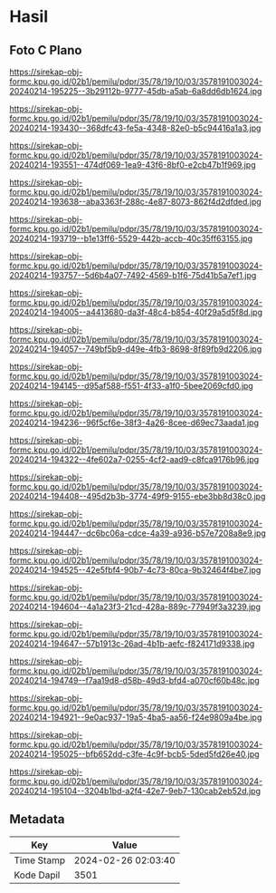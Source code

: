 # Hasil

## Foto C Plano

https://sirekap-obj-formc.kpu.go.id/02b1/pemilu/pdpr/35/78/19/10/03/3578191003024-20240214-195225--3b29112b-9777-45db-a5ab-6a8dd6db1624.jpg

https://sirekap-obj-formc.kpu.go.id/02b1/pemilu/pdpr/35/78/19/10/03/3578191003024-20240214-193430--368dfc43-fe5a-4348-82e0-b5c94416a1a3.jpg

https://sirekap-obj-formc.kpu.go.id/02b1/pemilu/pdpr/35/78/19/10/03/3578191003024-20240214-193551--474df069-1ea9-43f6-8bf0-e2cb47b1f969.jpg

https://sirekap-obj-formc.kpu.go.id/02b1/pemilu/pdpr/35/78/19/10/03/3578191003024-20240214-193638--aba3363f-288c-4e87-8073-862f4d2dfded.jpg

https://sirekap-obj-formc.kpu.go.id/02b1/pemilu/pdpr/35/78/19/10/03/3578191003024-20240214-193719--b1e13ff6-5529-442b-accb-40c35ff63155.jpg

https://sirekap-obj-formc.kpu.go.id/02b1/pemilu/pdpr/35/78/19/10/03/3578191003024-20240214-193757--5d6b4a07-7492-4569-b1f6-75d41b5a7ef1.jpg

https://sirekap-obj-formc.kpu.go.id/02b1/pemilu/pdpr/35/78/19/10/03/3578191003024-20240214-194005--a4413680-da3f-48c4-b854-40f29a5d5f8d.jpg

https://sirekap-obj-formc.kpu.go.id/02b1/pemilu/pdpr/35/78/19/10/03/3578191003024-20240214-194057--749bf5b9-d49e-4fb3-8698-8f89fb9d2206.jpg

https://sirekap-obj-formc.kpu.go.id/02b1/pemilu/pdpr/35/78/19/10/03/3578191003024-20240214-194145--d95af588-f551-4f33-a1f0-5bee2069cfd0.jpg

https://sirekap-obj-formc.kpu.go.id/02b1/pemilu/pdpr/35/78/19/10/03/3578191003024-20240214-194236--96f5cf6e-38f3-4a26-8cee-d69ec73aada1.jpg

https://sirekap-obj-formc.kpu.go.id/02b1/pemilu/pdpr/35/78/19/10/03/3578191003024-20240214-194322--4fe602a7-0255-4cf2-aad9-c8fca9176b96.jpg

https://sirekap-obj-formc.kpu.go.id/02b1/pemilu/pdpr/35/78/19/10/03/3578191003024-20240214-194408--495d2b3b-3774-49f9-9155-ebe3bb8d38c0.jpg

https://sirekap-obj-formc.kpu.go.id/02b1/pemilu/pdpr/35/78/19/10/03/3578191003024-20240214-194447--dc6bc06a-cdce-4a39-a936-b57e7208a8e9.jpg

https://sirekap-obj-formc.kpu.go.id/02b1/pemilu/pdpr/35/78/19/10/03/3578191003024-20240214-194525--42e5fbf4-90b7-4c73-80ca-9b32464f4be7.jpg

https://sirekap-obj-formc.kpu.go.id/02b1/pemilu/pdpr/35/78/19/10/03/3578191003024-20240214-194604--4a1a23f3-21cd-428a-889c-77949f3a3239.jpg

https://sirekap-obj-formc.kpu.go.id/02b1/pemilu/pdpr/35/78/19/10/03/3578191003024-20240214-194647--57b1913c-26ad-4b1b-aefc-f824171d9338.jpg

https://sirekap-obj-formc.kpu.go.id/02b1/pemilu/pdpr/35/78/19/10/03/3578191003024-20240214-194749--f7aa19d8-d58b-49d3-bfd4-a070cf60b48c.jpg

https://sirekap-obj-formc.kpu.go.id/02b1/pemilu/pdpr/35/78/19/10/03/3578191003024-20240214-194921--9e0ac937-19a5-4ba5-aa56-f24e9809a4be.jpg

https://sirekap-obj-formc.kpu.go.id/02b1/pemilu/pdpr/35/78/19/10/03/3578191003024-20240214-195025--bfb652dd-c3fe-4c9f-bcb5-5ded5fd26e40.jpg

https://sirekap-obj-formc.kpu.go.id/02b1/pemilu/pdpr/35/78/19/10/03/3578191003024-20240214-195104--3204b1bd-a2f4-42e7-9eb7-130cab2eb52d.jpg


## Metadata

| Key        | Value               |
| ---------- | ------------------- |
| Time Stamp | 2024-02-26 02:03:40 |
| Kode Dapil | 3501                |



